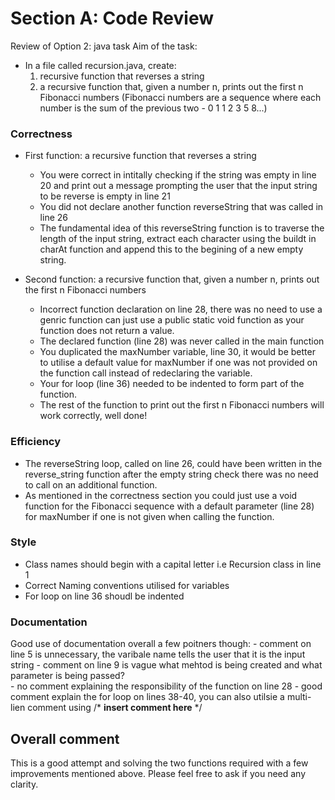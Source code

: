 # Section A: Code Review
Review of Option 2: java task 
Aim of the task: 
- In a file called recursion.java, create:
    1. recursive function that reverses a string
    2. a recursive function that, given a number n, prints out the first n Fibonacci numbers (Fibonacci numbers are a sequence where each number is the sum of the previous two - 0 1 1 2 3 5 8...)

### Correctness
- First function: a recursive function that reverses a string
    - You were correct in intitally checking if the string was empty in line 20 and print out a message prompting the user that the input string to be reverse is empty in line 21
    - You did not declare another function reverseString that was called in line 26
    - The fundamental idea of this reverseString function is to traverse the length of the input string, extract each character using the buildt in charAt function and append this to the  begining of a new empty string.

- Second function: a recursive function that, given a number n, prints out the first n Fibonacci numbers 
    - Incorrect function declaration on line 28, there was no need to use a genric function can just use a public static void function as your function does not return a value. 
    - The declared function (line 28) was never called in the main function
    - You duplicated the maxNumber variable, line 30, it would be better to utilise a default value for maxNumber if one was not provided on the function call instead of redeclaring the variable. 
    - Your for loop (line 36) needed to be indented to form part of the function. 
    - The rest of the function to print out the first n Fibonacci numbers will work correctly, well done!

### Efficiency
- The reverseString loop, called on line 26, could have been written in the reverse_string function after the empty string check there was no need to call on an additional function. 
- As mentioned in the correctness section you could just use a void function for the Fibonacci sequence with a default parameter (line 28) for maxNumber if one is not given when calling the function.  

### Style
- Class names should begin with a capital letter i.e Recursion class in line 1 
- Correct Naming conventions utilised for variables 
- For loop on line 36 shoudl be indented

### Documentation
Good use of documentation overall a  few poitners though:
    - comment on line 5 is unnecessary, the varibale name tells the user that it is the input string
    - comment on line 9 is vague what mehtod is being created and what parameter is being passed?  
    - no comment explaining the responsibility of the function on line 28
    - good comment explain the for loop on lines 38-40, you can also utilsie a multi-lien comment using /* **insert comment here** */ 

## Overall comment
This is a good attempt and solving the two functions required with a few improvements mentioned above. Please feel free to ask if you need any clarity. 